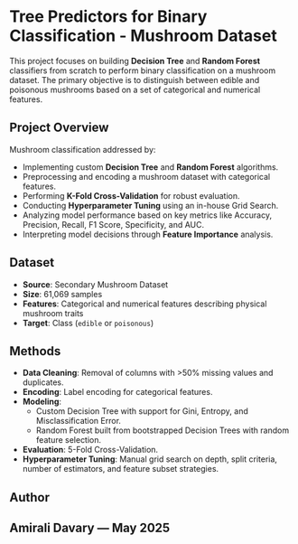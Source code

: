 # Tree Predictors for Binary Classification - Mushroom Dataset

This project focuses on building **Decision Tree** and **Random Forest** classifiers from scratch to perform binary classification on a mushroom dataset. The primary objective is to distinguish between edible and poisonous mushrooms based on a set of categorical and numerical features.

## Project Overview

Mushroom classification addressed by:

- Implementing custom **Decision Tree** and **Random Forest** algorithms.
- Preprocessing and encoding a mushroom dataset with categorical features.
- Performing **K-Fold Cross-Validation** for robust evaluation.
- Conducting **Hyperparameter Tuning** using an in-house Grid Search.
- Analyzing model performance based on key metrics like Accuracy, Precision, Recall, F1 Score, Specificity, and AUC.
- Interpreting model decisions through **Feature Importance** analysis.

## Dataset

- **Source**: Secondary Mushroom Dataset
- **Size**: 61,069 samples
- **Features**: Categorical and numerical features describing physical mushroom traits
- **Target**: Class (`edible` or `poisonous`)

## Methods

- **Data Cleaning**: Removal of columns with >50% missing values and duplicates.
- **Encoding**: Label encoding for categorical features.
- **Modeling**:
  - Custom Decision Tree with support for Gini, Entropy, and Misclassification Error.
  - Random Forest built from bootstrapped Decision Trees with random feature selection.
- **Evaluation**: 5-Fold Cross-Validation.
- **Hyperparameter Tuning**: Manual grid search on depth, split criteria, number of estimators, and feature subset strategies.

## Author
Amirali Davary — May 2025
---
